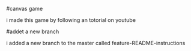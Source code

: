 #canvas game

i made this game by following an totorial on youtube

#addet a new branch

i added a new branch to the master called feature-README-instructions
